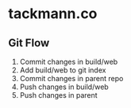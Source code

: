 # tackmann.co 

## Git Flow
1. Commit changes in build/web
2. Add build/web to git index
3. Commit changes in parent repo
4. Push changes in build/web
5. Push changes in parent





